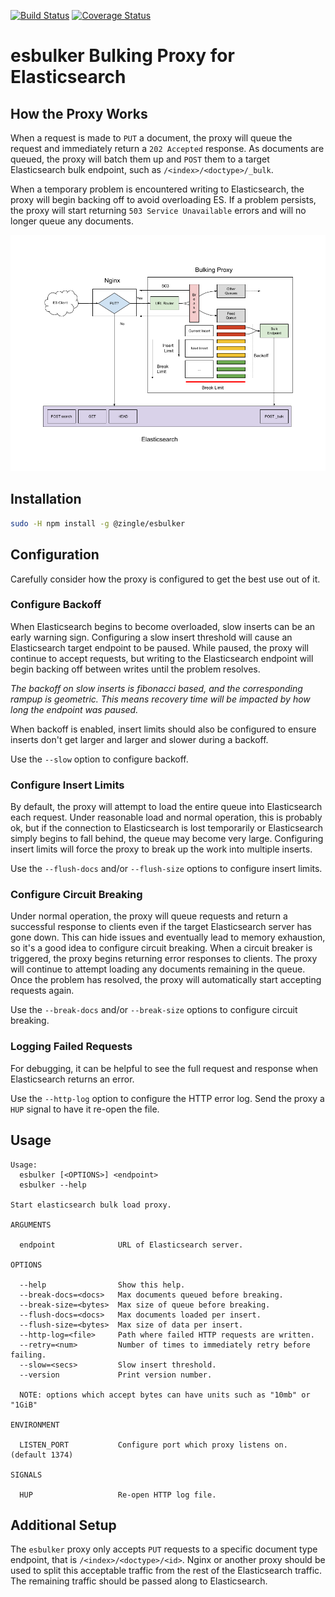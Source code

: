 [![Build Status](https://travis-ci.com/Zingle/esbulker.svg?branch=master)](https://travis-ci.com/Zingle/esbulker)
[![Coverage Status](https://coveralls.io/repos/github/Zingle/esbulker/badge.svg?branch=travis-build)](https://coveralls.io/github/Zingle/esbulker?branch=travis-build)

esbulker Bulking Proxy for Elasticsearch
========================================

How the Proxy Works
-------------------
When a request is made to `PUT` a document, the proxy will queue the request
and immediately return a `202 Accepted` response.  As documents are queued,
the proxy will batch them up and `POST` them to a target Elasticsearch bulk
endpoint, such as `/<index>/<doctype>/_bulk`.

When a temporary problem is encountered writing to Elasticsearch, the proxy
will begin backing off to avoid overloading ES.  If a problem persists, the
proxy will start returning `503 Service Unavailable` errors and will no
longer queue any documents.

![Request Flow Diagram](doc/diagram.png)

Installation
------------
```sh
sudo -H npm install -g @zingle/esbulker
```

Configuration
-------------
Carefully consider how the proxy is configured to get the best use out of it.

### Configure Backoff
When Elasticsearch begins to become overloaded, slow inserts can be an early
warning sign.  Configuring a slow insert threshold will cause an Elasticsearch
target endpoint to be paused.  While paused, the proxy will continue to accept
requests, but writing to the Elasticsearch endpoint will begin backing off
between writes until the problem resolves.

*The backoff on slow inserts is fibonacci based, and the corresponding
rampup is geometric.  This means recovery time will be impacted by how long the
endpoint was paused.*

When backoff is enabled, insert limits should also be configured to ensure
inserts don't get larger and larger and slower during a backoff.

Use the `--slow` option to configure backoff.

### Configure Insert Limits
By default, the proxy will attempt to load the entire queue into Elasticsearch
each request.  Under reasonable load and normal operation, this is probably ok,
but if the connection to Elasticsearch is lost temporarily or Elasticsearch
simply begins to fall behind, the queue may become very large.  Configuring
insert limits will force the proxy to break up the work into multiple inserts.

Use the `--flush-docs` and/or `--flush-size` options to configure insert
limits.

### Configure Circuit Breaking
Under normal operation, the proxy will queue requests and return a successful
response to clients even if the target Elasticsearch server has gone down.  This
can hide issues and eventually lead to memory exhaustion, so it's a good idea to
configure circuit breaking.  When a circuit breaker is triggered, the proxy
begins returning error responses to clients.  The proxy will continue to attempt
loading any documents remaining in the queue.  Once the problem has resolved,
the proxy will automatically start accepting requests again.

Use the `--break-docs` and/or `--break-size` options to configure circuit
breaking.

### Logging Failed Requests
For debugging, it can be helpful to see the full request and response when
Elasticsearch returns an error.

Use the `--http-log` option to configure the HTTP error log.  Send the proxy a
`HUP` signal to have it re-open the file.

Usage
-----
```
Usage:
  esbulker [<OPTIONS>] <endpoint>
  esbulker --help

Start elasticsearch bulk load proxy.

ARGUMENTS

  endpoint              URL of Elasticsearch server.

OPTIONS

  --help                Show this help.
  --break-docs=<docs>   Max documents queued before breaking.
  --break-size=<bytes>  Max size of queue before breaking.
  --flush-docs=<docs>   Max documents loaded per insert.
  --flush-size=<bytes>  Max size of data per insert.
  --http-log=<file>     Path where failed HTTP requests are written.
  --retry=<num>         Number of times to immediately retry before failing.
  --slow=<secs>         Slow insert threshold.
  --version             Print version number.

  NOTE: options which accept bytes can have units such as "10mb" or "1GiB"

ENVIRONMENT

  LISTEN_PORT           Configure port which proxy listens on. (default 1374)

SIGNALS

  HUP                   Re-open HTTP log file.
```

Additional Setup
----------------
The `esbulker` proxy only accepts `PUT` requests to a specific document type
endpoint, that is `/<index>/<doctype>/<id>`.  Nginx or another proxy should
be used to split this acceptable traffic from the rest of the Elasticsearch
traffic.  The remaining traffic should be passed along to Elasticsearch.
